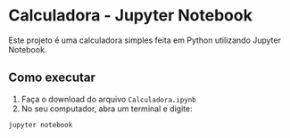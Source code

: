 # Calculadora - Jupyter Notebook

Este projeto é uma calculadora simples feita em Python utilizando Jupyter Notebook.

## Como executar

1. Faça o download do arquivo `Calculadora.ipynb`
2. No seu computador, abra um terminal e digite:

```bash
jupyter notebook
